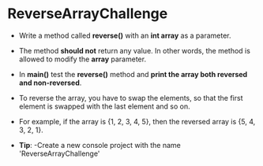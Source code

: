 # ReverseArrayChallenge 
- Write a method called **reverse()** with an **int array** as a parameter.

- The method **should not** return any value. In other words, the method is allowed to modify the **array** parameter.

- In **main()** test the **reverse()** method and **print the array both reversed and non-reversed**.

- To reverse the array, you have to swap the elements, so that the first element is swapped with the last element and so on.

- For example, if the array is {1, 2, 3, 4, 5}, then the reversed array is {5, 4, 3, 2, 1}.


- **Tip**:
	-Create a new console project with the name 'ReverseArrayChallenge'